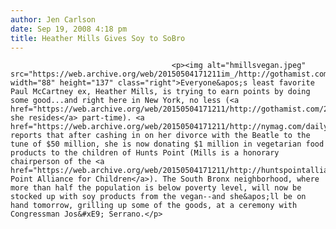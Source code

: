 ```yaml
---
author: Jen Carlson
date: Sep 19, 2008 4:18 pm
title: Heather Mills Gives Soy to SoBro
---
```


	
										<p><img alt="hmillsvegan.jpeg" src="https://web.archive.org/web/20150504171211im_/http://gothamist.com/attachments/arts_jen/hmillsvegan.jpeg" width="88" height="137" class="right">Everyone&apos;s least favorite Paul McCartney ex, Heather Mills, is trying to earn points by doing some good...and right here in New York, no less (<a href="https://web.archive.org/web/20150504171211/http://gothamist.com/2008/06/14/heather_mills_may_buy_perry_street.php">where she resides</a> part-time). <a href="https://web.archive.org/web/20150504171211/http://nymag.com/daily/intel/2008/09/heather_mills_to_donate_1_mill.html">NYMag</a> reports that after cashing in on her divorce with the Beatle to the tune of $50 million, she is now donating $1 million in vegetarian food products to the children of Hunts Point (Mills is a honorary chairperson of the <a href="https://web.archive.org/web/20150504171211/http://huntspointallianceforchildren.wordpress.com/">Hunts Point Alliance for Children</a>). The South Bronx neighborhood, where more than half the population is below poverty level, will now be stocked up with soy products from the vegan--and she&apos;ll be on hand tomorrow, grilling up some of the goods, at a ceremony with Congressman Jos&#xE9; Serrano.</p>					
										
									
				